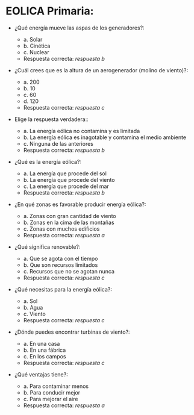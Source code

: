 # EOLICA Primaria:
- ¿Qué energía mueve las aspas de los generadores?:
	- a. Solar
	- b. Cinética
	- c. Nuclear
	- Respuesta correcta: *respuesta b*

- ¿Cuál crees que es la altura de un aerogenerador (molino de viento)?:
	- a. 200
	- b. 10
	- c. 60
	- d. 120
	- Respuesta correcta: *respuesta c*

- Elige la respuesta verdadera::
	- a. La energía eólica no contamina y es limitada
	- b. La energía eólica es inagotable y contamina el medio ambiente
	- c. Ninguna de las anteriores
	- Respuesta correcta: *respuesta b*

- ¿Qué es la energía eólica?:
	- a. La energía que procede del sol
	- b. La energía que procede del viento
	- c. La energía que procede del mar
	- Respuesta correcta: *respuesta b*

- ¿En qué zonas es favorable producir energía eólica?:
	- a. Zonas con gran cantidad de viento
	- b. Zonas en la cima de las montañas
	- c. Zonas con muchos edificios
	- Respuesta correcta: *respuesta a*

- ¿Qué significa renovable?:
	- a. Que se agota con el tiempo
	- b. Que son recursos limitados
	- c. Recursos que no se agotan nunca
	- Respuesta correcta: *respuesta c*

- ¿Qué necesitas para la energía eólica?:
	- a. Sol
	- b. Agua
	- c. Viento
	- Respuesta correcta: *respuesta c*

- ¿Dónde puedes encontrar turbinas de viento?:
	- a. En una casa
	- b. En una fábrica
	- c. En los campos
	- Respuesta correcta: *respuesta c*

- ¿Qué ventajas tiene?:
	- a. Para contaminar menos
	- b. Para conducir mejor
	- c. Para mejorar el aire
	- Respuesta correcta: *respuesta a*